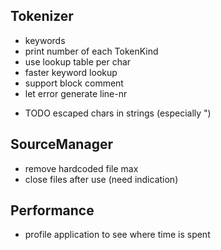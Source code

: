 
## Tokenizer
+ keywords
+ print number of each TokenKind
+ use lookup table per char
+ faster keyword lookup
+ support block comment
+ let error generate line-nr
- TODO escaped chars in strings (especially \")

## SourceManager
- remove hardcoded file max
- close files after use (need indication)

## Performance
- profile application to see where time is spent

